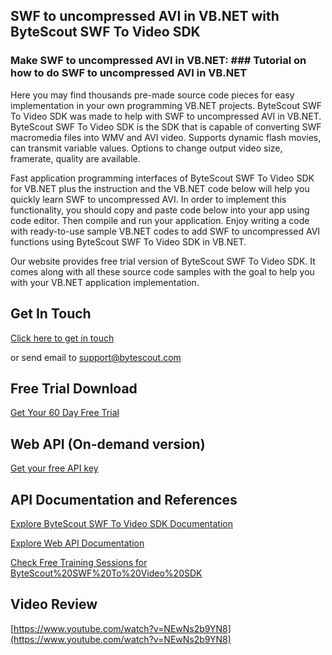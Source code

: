 ## SWF to uncompressed AVI in VB.NET with ByteScout SWF To Video SDK

### Make SWF to uncompressed AVI in VB.NET: ### Tutorial on how to do SWF to uncompressed AVI in VB.NET

Here you may find thousands pre-made source code pieces for easy implementation in your own programming VB.NET projects. ByteScout SWF To Video SDK was made to help with SWF to uncompressed AVI in VB.NET. ByteScout SWF To Video SDK is the SDK that is capable of converting SWF macromedia files into WMV and AVI video. Supports dynamic flash movies, can transmit variable values. Options to change output video size, framerate, quality are available.

Fast application programming interfaces of ByteScout SWF To Video SDK for VB.NET plus the instruction and the VB.NET code below will help you quickly learn SWF to uncompressed AVI. In order to implement this functionality, you should copy and paste code below into your app using code editor. Then compile and run your application. Enjoy writing a code with ready-to-use sample VB.NET codes to add SWF to uncompressed AVI functions using ByteScout SWF To Video SDK in VB.NET.

Our website provides free trial version of ByteScout SWF To Video SDK. It comes along with all these source code samples with the goal to help you with your VB.NET application implementation.

## Get In Touch

[Click here to get in touch](https://bytescout.zendesk.com/hc/en-us/requests/new?subject=ByteScout%20SWF%20To%20Video%20SDK%20Question)

or send email to [support@bytescout.com](mailto:support@bytescout.com?subject=ByteScout%20SWF%20To%20Video%20SDK%20Question) 

## Free Trial Download

[Get Your 60 Day Free Trial](https://bytescout.com/download/web-installer?utm_source=github-readme)

## Web API (On-demand version)

[Get your free API key](https://pdf.co/documentation/api?utm_source=github-readme)

## API Documentation and References

[Explore ByteScout SWF To Video SDK Documentation](https://bytescout.com/documentation/index.html?utm_source=github-readme)

[Explore Web API Documentation](https://pdf.co/documentation/api?utm_source=github-readme)

[Check Free Training Sessions for ByteScout%20SWF%20To%20Video%20SDK](https://academy.bytescout.com/)

## Video Review

[https://www.youtube.com/watch?v=NEwNs2b9YN8](https://www.youtube.com/watch?v=NEwNs2b9YN8)